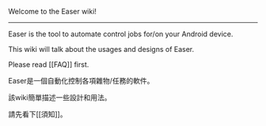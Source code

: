 Welcome to the Easer wiki!

***

Easer is the tool to automate control jobs for/on your Android device.

This wiki will talk about the usages and designs of Easer.

Please read [[FAQ]] first.


Easer是一個自動化控制各項雜物/任務的軟件。

該wiki簡單描述一些設計和用法。

請先看下[[須知]]。